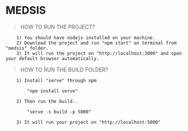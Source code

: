 # MEDSIS

> HOW TO RUN THE PROJECT?

		1) You should have nodejs installed on your machine.
		2) Download the project and run "npm start" on terminal from "medsis" folder.
		3) It will run the project on "http://localhost:3000" and open your default browser automatically.

> HOW TO RUN THE BUILD FOLDER?
	
		1) Install "serve" through npm 
			
			"npm install serve"
		
		2) Then run the build..
		
			"serve -s build -p 5000"

		3) It will run your project on "http://localhost:5000"
			

